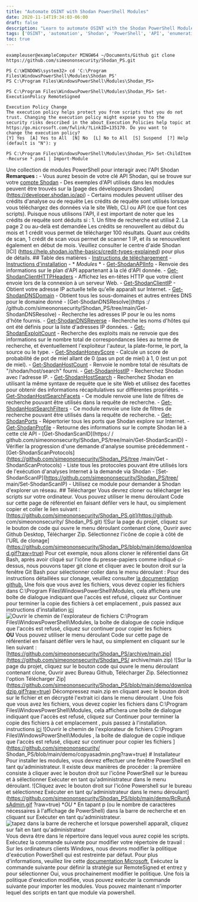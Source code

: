 ```yaml
---
title: "Automate OSINT with Shodan PowerShell Modules"
date: 2020-11-14T19:34:03-06:00
draft: false
description: "Learn to automate OSINT with the Shodan PowerShell Modules collection, which provides an interface to interact with the Shodan API for various functions such as hostname resolution, exploit searching, and more."
tags: ['OSINT', 'automation', 'Shodan', 'PowerShell', 'API', 'enumeration', 'exploits', 'network scanning', 'cybersecurity', 'information gathering', 'cyber defense', 'cyber threat intelligence', 'pentesting', 'penetration testing', 'network security', 'threat hunting', 'Shodan API', 'Shodan PowerShell', 'PowerShell Modules', 'cyber reconnaissance']
toc: true
---
```

```
exampleuser@exampleComputer MINGW64 ~/Documents/Github git clone https://github.com/simeononsecurity/Shodan_PS.git
```
```
PS C:\WINDOWS\system32> cd 'C:\Program Files\WindowsPowerShell\Modules\Shodan_PS'
PS C:\Program Files\WindowsPowerShell\Modules\Shodan_PS>
```
```
PS C:\Program Files\WindowsPowerShell\Modules\Shodan_PS> Set-ExecutionPolicy RemoteSigned

Execution Policy Change
The execution policy helps protect you from scripts that you do not trust. Changing the execution policy might expose you to the
security risks described in the about_Execution_Policies help topic at https:/go.microsoft.com/fwlink/?LinkID=135170. Do you want to
change the execution policy?
[Y] Yes  [A] Yes to All  [N] No  [L] No to All  [S] Suspend  [?] Help (default is "N"): y
```
```
PS C:\Program Files\WindowsPowerShell\Modules\Shodan_PS> Set-ChildItem -Recurse *.psm1 | Import-Module
```

Une collection de modules PowerShell pour interagir avec l&#39;API Shodan **Remarques :** - Vous aurez besoin de votre clé API Shodan, qui se trouve sur votre [compte Shodan](https://account.shodan.io/) - Des exemples d&#39;API utilisés dans les modules peuvent être trouvés sur la [page des développeurs Shodan] (https://developer.shodan.io/api) - Certains modules peuvent utiliser des crédits d&#39;analyse ou de requête Les crédits de requête sont utilisés lorsque vous téléchargez des données via le site Web, CLI ou API (ce que font ces scripts). Puisque nous utilisons l&#39;API, il est important de noter que les crédits de requête sont déduits si : 1. Un filtre de recherche est utilisé 2. La page 2 ou au-delà est demandée Les crédits se renouvellent au début du mois et 1 crédit vous permet de télécharger 100 résultats. Quant aux crédits de scan, 1 crédit de scan vous permet de scanner 1 IP, et ils se renouvellent également en début de mois. Veuillez consulter le centre d&#39;aide Shodan [ICI] (https://help.shodan.io/the-basics/credit-types-explained) pour plus de détails. ## Table des matières - [Instructions de téléchargement](https://github.com/simeononsecurity/Shodan_PS#download) - [Instructions d&#39;installation](https://github.com/simeononsecurity/Shodan_PS#install) - * *Modules* * - [Get-ShodanAPIInfo](https://github.com/simeononsecurity/Shodan_PS/tree/main/Get-ShodanAPIInfo) - Renvoie des informations sur le plan d&#39;API appartenant à la clé d&#39;API donnée. - [Get-ShodanClientHTTPHeaders](https://github.com/simeononsecurity/Shodan_PS/tree/main/Get-ShodanClientHTTPHeaders) - Affichez les en-têtes HTTP que votre client envoie lors de la connexion à un serveur Web. - [Get-ShodanClientIP](https://github.com/simeononsecurity/Shodan_PS/tree/main/Get-ShodanClientIP) - Obtient votre adresse IP actuelle telle qu&#39;elle apparaît sur Internet. - [Get-ShodanDNSDomain](https://github.com/simeononsecurity/Shodan_PS/tree/main/Get-ShodanDNSDomain) - Obtient tous les sous-domaines et autres entrées DNS pour le domaine donné - [Get-ShodanDNSResolve](https :/ /github.com/simeononsecurity/Shodan_PS/tree/main/Get-ShodanDNSResolve) - Recherche les adresses IP pour le ou les noms d&#39;hôte fournis. - [Get-ShodanDNSReverse](https://github.com/simeononsecurity/Shodan_PS/tree/main/Get-ShodanDNSReverse) - Recherche les noms d&#39;hôtes qui ont été définis pour la liste d&#39;adresses IP données. - [Get-ShodanExploitCount](https://github.com/simeononsecurity/Shodan_PS/tree/main/Get-ShodanExploitCount) - Recherche des exploits mais ne renvoie que des informations sur le nombre total de correspondances liées au terme de recherche, et éventuellement l&#39;exploiteur l&#39;auteur, la plate-forme, le port, la source ou le type. - [Get-ShodanHoneyScore](https://github.com/simeononsecurity/Shodan_PS/tree/main/Get-ShodanHoneyScore) - Calcule un score de probabilité de pot de miel allant de 0 (pas un pot de miel) à 1, 0 (est un pot de miel). - [Get-ShodanHostCount](https://github.com/simeononsecurity/Shodan_PS/tree/main/Get-ShodanHostCount) - Renvoie le nombre total de résultats de &quot;/shodan/host/search&quot; fourni. - [Get-ShodanHostIP](https://github.com/simeononsecurity/Shodan_PS/tree/main/Get-ShodanHostIP) - Recherchez Shodan avec l&#39;adresse IP. - [Get-ShodanHostSearch](https://github.com/simeononsecurity/Shodan_PS/tree/main/Get-ShodanHostSearch) - Recherchez Shodan en utilisant la même syntaxe de requête que le site Web et utilisez des facettes pour obtenir des informations récapitulatives sur différentes propriétés. - [Get-ShodanHostSearchFacets](https://github.com/simeononsecurity/Shodan_PS/tree/main/Get-ShodanHostSearchFacets) - Ce module renvoie une liste de filtres de recherche pouvant être utilisés dans la requête de recherche. - [Get-ShodanHostSearchFilters](https://github.com/simeononsecurity/Shodan_PS/tree/main/Get-ShodanHostSearchFilters) - Ce module renvoie une liste de filtres de recherche pouvant être utilisés dans la requête de recherche. - [Get-ShodanPorts](https://github.com/simeononsecurity/Shodan_PS/tree/main/Get-ShodanPorts) - Répertorier tous les ports que Shodan explore sur Internet. - [Get-ShodanProfile](https://github.com/simeononsecurity/Shodan_PS/tree/main/Get-ShodanProfile) - Retourne des informations sur le compte Shodan lié à cette clé API - [Get-ShodanScanID](https:/ / github.com/simeononsecurity/Shodan_PS/tree/main/Get-ShodanScanID) - Vérifier la progression d&#39;une demande d&#39;analyse soumise précédemment - [Get-ShodanScanProtocols](https://github.com/simeononsecurity/Shodan_PS/tree /main/Get -ShodanScanProtocols) - Liste tous les protocoles pouvant être utilisés lors de l&#39;exécution d&#39;analyses Internet à la demande via Shodan - [Set-ShodanScanIP](https://github.com/simeononsecurity/Shodan_PS/tree/ main/Set-ShodanScanIP) - Utilisez ce module pour demander à Shodan d&#39;explorer un réseau.<a name="Download"></a> ## Télécharger Vous devrez cloner ou télécharger les scripts sur votre ordinateur. Vous pouvez utiliser le menu déroulant Code sur cette page de référentiel en faisant défiler vers le haut, ou simplement copier et coller le lien suivant : [https://github.com/simeononsecurity/Shodan_PS.git](https://github. com/simeononsecurity/ Shodan_PS.git) ![Sur la page du projet, cliquez sur le bouton de code qui ouvre le menu déroulant contenant clone, Ouvrir avec Github Desktop, Télécharger Zip. Sélectionnez l&#39;icône de copie à côté de l&#39;URL de clonage] (https://github.com/simeononsecurity/Shodan_PS/blob/main/demo/download.gif?raw=true) Pour cet exemple, nous allons cloner le référentiel dans Git Bash, après avoir cliqué sur l&#39;icône du presse-papiers comme indiqué ci-dessus, nous pouvons taper git clone et cliquer avec le bouton droit sur la fenêtre Git Bash pour sélectionner coller dans le menu déroulant : Pour des instructions détaillées sur clonage, veuillez consulter [la documentation github.](https://docs.github.com/en/free-pro-team@latest/github/creating-cloning-and-archiving-repositories/cloning-a-repository) Une fois que vous avez les fichiers, vous devez copier les fichiers dans C:\Program Files\WindowsPowerShell\Modules, cela affichera une boîte de dialogue indiquant que l&#39;accès est refusé, cliquez sur Continuer pour terminer la copie des fichiers à cet emplacement , puis passez aux instructions d&#39;installation [ ici](#Install) ![Ouvrir le chemin de l&#39;explorateur de fichiers C:\Program Files\WindowsPowerShell\Modules, la boîte de dialogue de copie indique que l&#39;accès est refusé, cliquez sur continuer pour copier les fichiers](https://github.com/simeononsecurity/Shodan_PS/blob/main/demo/copyasadmin.png?raw=true) **OU** Vous pouvez utiliser le menu déroulant Code sur cette page de référentiel en faisant défiler vers le haut, ou simplement en cliquant sur le lien suivant : [https://github.com/simeononsecurity/Shodan_PS/archive/main.zip](https://github.com/simeononsecurity/Shodan_PS/ archive/main.zip) ![Sur la page du projet, cliquez sur le bouton code qui ouvre le menu déroulant contenant clone, Ouvrir avec Bureau Github, Télécharger Zip. Sélectionnez l&#39;option Télécharger Zip] (https://github.com/simeononsecurity/Shodan_PS/blob/main/demo/downloadzip.gif?raw=true) Décompressez main.zip en cliquant avec le bouton droit sur le fichier et en décrypté l&#39;extrait ici dans le menu déroulant . Une fois que vous avez les fichiers, vous devez copier les fichiers dans C:\Program Files\WindowsPowerShell\Modules, cela affichera une boîte de dialogue indiquant que l&#39;accès est refusé, cliquez sur Continuer pour terminer la copie des fichiers à cet emplacement , puis passez à l&#39;installation. instructions [ici](#Install) ![Ouvrir le chemin de l&#39;explorateur de fichiers C:\Program Files\WindowsPowerShell\Modules , la boîte de dialogue de copie indique que l&#39;accès est refusé, cliquez sur continuer pour copier les fichiers ](https://github.com/simeononsecurity/ Shodan_PS/blob/main/demo/copyasadmin.png?raw=true) # Installateur<a name="Install"></a> Pour installer les modules, vous devrez effectuer une fenêtre PowerShell en tant qu&#39;administrateur. Il existe deux manières de procéder : la première consiste à cliquer avec le bouton droit sur l&#39;icône PowerShell sur le bureau et à sélectionner Exécuter en tant qu&#39;administrateur dans le menu déroulant. ![Cliquez avec le bouton droit sur l&#39;icône Powershell sur le bureau et sélectionnez Exécuter en tant qu&#39;administrateur dans le menu déroulant](https://github.com/simeononsecurity/Shodan_PS/blob/main/demo/RcRunAsAdmin.gif ?raw=true) **OU* * En tapant p (ou le nombre de caractères nécessaires à l&#39;affichage de PowerShell) dans la barre de recherche et en cliquant sur Exécuter en tant qu&#39;administrateur. ![tapez dans la barre de recherche et lorsque powershell apparaît, cliquez sur fait en tant qu&#39;administrateur](https://github.com/simeononsecurity/Shodan_PS/blob/main/demo/SearchBarRunAsAdmin.gif?raw=true) Vous devra être dans le répertoire dans lequel vous aurez copié les scripts. Exécutez la commande suivante pour modifier votre répertoire de travail : Sur les ordinateurs clients Windows, nous devons modifier la politique d&#39;exécution PowerShell qui est restreinte par défaut. Pour plus d&#39;informations, veuillez lire cette [documentation Microsoft.](https:/go.microsoft.com/fwlink/?LinkID=135170) Exécutez la commande suivante pour définir la stratégie sur RemoteSigned et entrez y pour sélectionner Oui, vous prochainement modifier le politique. Une fois la politique d&#39;exécution modifiée, vous pouvez exécuter la commande suivante pour importer les modules. Vous pouvez maintenant n&#39;importer lequel des scripts en tant que module via powershell.